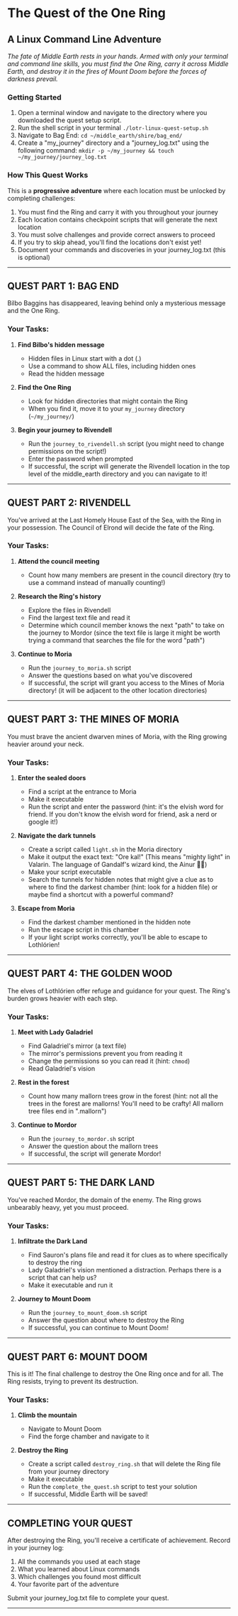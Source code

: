 # The Quest of the One Ring
## A Linux Command Line Adventure

*The fate of Middle Earth rests in your hands. Armed with only your terminal and command line skills, you must find the One Ring, carry it across Middle Earth, and destroy it in the fires of Mount Doom before the forces of darkness prevail.*

### Getting Started

1. Open a terminal window and navigate to the directory where you downloaded the quest setup script.
2. Run the shell script in your terminal `./lotr-linux-quest-setup.sh`
3. Navigate to Bag End: `cd ~/middle_earth/shire/bag_end/`
4. Create a "my_journey" directory and a "journey_log.txt" using the following command: `mkdir -p ~/my_journey && touch ~/my_journey/journey_log.txt`

### How This Quest Works

This is a **progressive adventure** where each location must be unlocked by completing challenges:

1. You must find the Ring and carry it with you throughout your journey
2. Each location contains checkpoint scripts that will generate the next location
3. You must solve challenges and provide correct answers to proceed
4. If you try to skip ahead, you'll find the locations don't exist yet!
5. Document your commands and discoveries in your journey_log.txt (this is optional)

---

## QUEST PART 1: BAG END

Bilbo Baggins has disappeared, leaving behind only a mysterious message and the One Ring.

### Your Tasks:

1. **Find Bilbo's hidden message**
   * Hidden files in Linux start with a dot (.)
   * Use a command to show ALL files, including hidden ones
   * Read the hidden message

2. **Find the One Ring**
   * Look for hidden directories that might contain the Ring
   * When you find it, move it to your `my_journey` directory (`~/my_journey/`)

3. **Begin your journey to Rivendell**
   * Run the `journey_to_rivendell.sh` script (you might need to change permissions on the script!)
   * Enter the password when prompted
   * If successful, the script will generate the Rivendell location in the top level of the middle_earth directory and you can navigate to it!

---

## QUEST PART 2: RIVENDELL

You've arrived at the Last Homely House East of the Sea, with the Ring in your possession. The Council of Elrond will decide the fate of the Ring.

### Your Tasks:

1. **Attend the council meeting**
   * Count how many members are present in the council directory (try to use a command instead of manually counting!)

2. **Research the Ring's history**
   * Explore the files in Rivendell
   * Find the largest text file and read it
   * Determine which council member knows the next "path" to take on the journey to Mordor (since the text file is large it might be worth trying a command that searches the file for the word "path")

3. **Continue to Moria**
   * Run the `journey_to_moria.sh` script
   * Answer the questions based on what you've discovered
   * If successful, the script will grant you access to the Mines of Moria directory! (it will be adjacent to the other location directories)

---

## QUEST PART 3: THE MINES OF MORIA

You must brave the ancient dwarven mines of Moria, with the Ring growing heavier around your neck.

### Your Tasks:

1. **Enter the sealed doors**
   * Find a script at the entrance to Moria
   * Make it executable
   * Run the script and enter the password (hint: it's the elvish word for friend. If you don't know the elvish word for friend, ask a nerd or google it!)

2. **Navigate the dark tunnels**
   * Create a script called `light.sh` in the Moria directory
   * Make it output the exact text: "Ore kal!" (This means "mighty light" in Valarin. The language of Gandalf's wizard kind, the Ainur 🧙‍♂️)
   * Make your script executable
   * Search the tunnels for hidden notes that might give a clue as to where to find the darkest chamber (hint: look for a hidden file) or maybe find a shortcut with a powerful command?

3. **Escape from Moria**
   * Find the darkest chamber mentioned in the hidden note
   * Run the escape script in this chamber
   * If your light script works correctly, you'll be able to escape to Lothlórien!

---

## QUEST PART 4: THE GOLDEN WOOD

The elves of Lothlórien offer refuge and guidance for your quest. The Ring's burden grows heavier with each step.

### Your Tasks:

1. **Meet with Lady Galadriel**
   * Find Galadriel's mirror (a text file)
   * The mirror's permissions prevent you from reading it
   * Change the permissions so you can read it (hint: `chmod`)
   * Read Galadriel's vision

2. **Rest in the forest**
   * Count how many mallorn trees grow in the forest (hint: not all the trees in the forest are mallorns! You'll need to be crafty! All mallorn tree files end in ".mallorn")

3. **Continue to Mordor**
   * Run the `journey_to_mordor.sh` script
   * Answer the question about the mallorn trees
   * If successful, the script will generate Mordor!

---

## QUEST PART 5: THE DARK LAND

You've reached Mordor, the domain of the enemy. The Ring grows unbearably heavy, yet you must proceed.

### Your Tasks:

1. **Infiltrate the Dark Land**
   * Find Sauron's plans file and read it for clues as to where specifically to destroy the ring
   * Lady Galadriel's vision mentioned a distraction. Perhaps there is a script that can help us?
   * Make it executable and run it

2. **Journey to Mount Doom**
   * Run the `journey_to_mount_doom.sh` script
   * Answer the question about where to destroy the Ring
   * If successful, you can continue to Mount Doom!

---

## QUEST PART 6: MOUNT DOOM

This is it! The final challenge to destroy the One Ring once and for all. The Ring resists, trying to prevent its destruction.

### Your Tasks:

1. **Climb the mountain**
   * Navigate to Mount Doom
   * Find the forge chamber and navigate to it

2. **Destroy the Ring**
   * Create a script called `destroy_ring.sh` that will delete the Ring file from your journey directory
   * Make it executable
   * Run the `complete_the_quest.sh` script to test your solution
   * If successful, Middle Earth will be saved!

---

## COMPLETING YOUR QUEST

After destroying the Ring, you'll receive a certificate of achievement. Record in your journey log:

1. All the commands you used at each stage
2. What you learned about Linux commands
3. Which challenges you found most difficult
4. Your favorite part of the adventure

Submit your journey_log.txt file to complete your quest.

---

